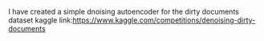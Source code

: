 I have created a simple dnoising autoencoder for the dirty documents dataset 
kaggle link:https://www.kaggle.com/competitions/denoising-dirty-documents
